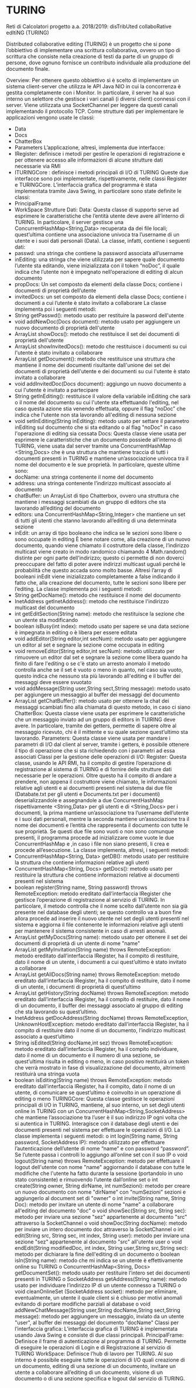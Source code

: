 # TURING
Reti di Calcolatori progetto a.a. 2018/2019: disTribUted collaboRative edItiNG (TURING)

Distributed collaborative editing (TURING) è un progetto che si pone l’obbiettivo di implementare una scrittura collaborativa, ovvero un tipo di scrittura che consiste nella creazione di testi da parte di un gruppo di persone, dove ognuno fornisce un contributo individuale alla produzione del documento finale.


Overview:
Per ottenere questo obbiettivo si è scelto di implementare un sistema client-server che utilizza le API Java NIO in cui la concorrenza è gestita completamente con i Monitor. In particolare, il server ha al suo interno un selettore che gestisce i vari canali (i diversi client) connessi con il server. Viene utilizzata una SocketChannel per leggere da questi canali implementando il protocollo TCP. Come strutture dati per implementare le applicazioni vengono usate le classi:
-	Data
-	Docs
-	ChatterBox
-	Parameters
L’applicazione, altresì, implementa due interfacce:
-	IRegister: definisce i metodi per gestire le operazioni di registrazione e per ottenere accesso alle informazioni di alcune strutture dati necessarie via RMI
-	ITURINGCore : definisce i metodi principali di I/O di TURING
Queste due interfacce sono poi implementate, rispettivamente, nelle classi Register e TURINGCore. L’interfaccia grafica del programma è stata implementata tramite Java Swing, in particolare sono state definite le classi:
-	PrincipalFrame
-	WorkSpace
Strutture Dati:
Data:
Questa classe di supporto serve ad esprimere le caratteristiche che l’entità utente deve avere all’interno di TURING. In particolare, il server gestisce una ConcurrentHashMap<String,Data> recuperata da dei file locali; quest’ultima contiene una associazione univoca tra l’username di un utente e i suoi dati personali (Data). La classe, infatti, contiene i seguenti dati:
-	passwd: una stringa che contiene la password associata all’username 
-	inEditing: una stringa che viene utilizzata per sapere quale documento l’utente sta editando, viene inizializzata con il token “noDoc”, il quale indica che l’utente non è impegnato nell’operazione di editing di alcun documento
-	propDocs: Un set composto da elementi della classe Docs; contiene i documenti di proprietà dell’utente
-	invitedDocs: un set composto da elementi della classe Docs; contiene i documenti a cui l’utente è stato invitato a collaborare
La classe implementa poi i seguenti metodi:
-	String getPasswd(): metodo usato per restituire la pasword dell'utente
-	void addNewDoc(Docs document): metodo usato per aggiungere un nuovo documento di proprietà dell'utente
-	ArrayList<Docs> showDocs(): metodo che restituisce il set dei  documenti di proprietà dell'utente
-	ArrayList<Docs> showInvitedDocs(): metodo che restituisce i documenti su cui l'utente è stato invitato a collaborare
-	ArrayList<String> getDocument(): metodo che restituisce una struttura che mantiene il nome dei documenti risultante dall'unione dei set dei documenti di proprietà dell'utente e dei documenti su cui l'utente è stato invitato a collaborare
-	void addInvitedDoc(Docs document): aggiungo un nuovo documento a cui l'utente è invitato a partecipare
-	String getInEditing(): restituisce il valore della variabile inEditing che sarà o il nome del documento su cui l'utente sta effettuando l'editing, nel caso questa azione stia venendo effettuata, oppure il flag "noDoc” che indica che l'utente non sta lavorando all'editing di nessuna sezione
-	void setInEditing(String inEditing): metodo usato per settare il parametro inEditing sul documento che si sta editando o al flag "noDoc" in caso l'operazione di editing sia cessata
Docs:
Questa classe viene usata per esprimere le caratteristiche che un documento possiede all’interno di TURING, viene usata dal server tramite una ConcurrentHashMap <String,Docs> che è una struttura che mantiene traccia di tutti i documenti presenti in TURING e mantiene un’associazione univoca tra il nome del documento e le sue proprietà. In particolare, queste ultime sono:
-	docName: una stringa contenente il nome del documento
-	address: una stringa contenente l’indirizzo multicast associato al documento
-	chatBuffer: un ArrayList di tipo Chatterbox, ovvero una struttura che mantiene i messaggi scambiati da un gruppo di editors che sta lavorando all’editing del documento 
-	editors: una ConcurrentHashMap<String,Integer> che mantiene un set di tutti gli utenti che stanno lavorando all’editing di una determinata sezione
-	inEdit: un array di tipo booleano che indica se le sezioni sono libere o sono occupate in editing
È bene notare come, alla creazione di un nuovo documento, quando viene chiamato il costruttore della classe, l’indirizzo multicast viene creato in modo randomico chiamando 4 Math.random() distinte per ogni parte dell’indirizzo; questo ci permette di non doverci preoccupare del fatto di poter avere indirizzi multicast uguali perché le probabilità che questo accada sono molto basse. Altresì l’array di booleani inEdit viene inizializzato completamente a false indicando il fatto che, alla creazione del documento, tutte le sezioni sono libere per l’editing. La classe implementa poi i seguenti metodi:
-	String getDocName(): metodo che restituisce il nome del documento
-	InetAddress getInetAddress(): metodo che restituisce l'indirizzo multicast del documento
-	int getEditSection(String name): metodo che restituisce la sezione che un utente sta modificando
-	boolean isBusy(int index): metodo usato per sapere se una data sezione è impegnata in editing o è libera per essere editata
-	void addEditor(String editor,int secNum): metodo usato per aggiungere un editor al set e segnare la sezione come occupata in editing
-	void removeEditor(String editor,int secNum): metodo utilizzato per rimuovere un editor dal set e segnare la sezione come libera quando ha finito di fare l'editing o se c'è stato un arresto anomalo il metodo controlla anche se il set è vuoto o meno in quanto, nel caso sia vuoto, questo indica che nessuno sta più lavorando all'editing e il buffer dei messaggi deve essere svuotato
-	void addMessage(String user,String sect,String message): metodo usato per aggiungere un messaggio al buffer dei messaggi del documento
-	ArrayList<ChatterBox> getChatBuffer(): metodo usato per ottenere la chat dei messaggi scambiati fino alla chiamata di questo metodo, in caso ci siano
ChatterBox:
Questa classe viene usata per esprimere le caratteristiche che un messaggio inviato ad un gruppo di editors in TUIRING deve avere. In particolare, tramite dei getters, permette di sapere oltre al messaggio ricevuto, chi è il mittente e su quale sezione quest’ultimo sta lavorando.
Parameters:
Questa classe viene usata per mandare i parametri di I/O dal client al server, tramite i getters, è possibile ottenere il tipo di operazione che si sta richiedendo con i parametri ad essa associati
Classi per la gestione delle operazioni di I/O:
Register:
Questa classe, usando le API RMI, ha il compito di gestire l’operazione di registrazione al sistema di TURING e di fornire delle strutture dati necessarie per le operazioni. Oltre questo ha il compito di andare a prendere, non appena il costruttore viene chiamato, le informazioni relative agli utenti e ai documenti presenti nel sistema dai due file (Databate.txt per gli utenti e Documents.txt per i documenti) deserializzandole e assegnandole a due ConcurrentHashMap rispettivamente <String,Data> per gli utenti e di <String,Docs> per i documenti, la prima mantiene un’associazione tra l’username dell’utente e i suoi dati personali, mentre la seconda mantiene un’associazione tra il nome dei documenti e l’entità che rappresenta il documento con tutte le sue proprietà. Se questi due file sono vuoti o non sono comunque presenti, il programma procede ad inizializzare come vuote le due ConcurrentHashMap e ,in caso i file non siano presenti, li crea e procede all’esecuzione.  La classe implementa, altresì, i seguenti metodi:
-	ConcurrentHashMap<String, Data> getDB(): metodo usato per restituire la struttura che contiene informazioni relative agli utenti
-	ConcurrentHashMap<String, Docs> getDocs(): metodo usato per restituire la struttura che contiene informazioni relative ai documenti presenti nel sistema
-	boolean register(String name, String password) throws RemoteException: metodo ereditato dall’interfaccia IRegister che gestisce l’operazione di registrazione al servizio di TURING. In particolare, il metodo controlla che il nome scelto dall’utente non sia già presente nel database degli utenti; se questo controllo va a buon fine allora procede ad inserire il nuovo utente nel set degli utenti presenti nel sistema e aggiorna il file contenente le informazioni relative agli utenti per mantenere il sistema consistente in caso di arresti anomali.
-	ArrayList<Docs> getMyDocs(String name): metodo usato per ottenere il set dei documenti di proprietà di un utente di nome "name"
-	ArrayList<Docs> getMyInvitation(String name) throws RemoteException: metodo ereditato dall’interfaccia IRegister, ha il compito di restituire, dato il nome di un utente, i documenti a cui quest’ultimo è stato invitato a collaborare
-	ArrayList<String> getAllDocs(String name) throws  RemoteException: metodo ereditato dall’interfaccia IRegister, ha il compito di restituire, dato il nome di un utente, i documenti di proprietà di quest’ultimo 
-	ArrayList<ChatterBox> getHistory(String docName) throws RemoteException: metodo ereditato dall’interfaccia IRegister, ha il compito di restituire, dato il nome di un documento, il buffer dei messaggi associato al gruppo di editing che sta lavorando su quest’ultimo.
-	InetAddress getDocAddress(String docName) throws RemoteException, UnknownHostException: metodo ereditato dall’interfaccia IRegister, ha il compito di restituire dato il nome di un documento, l’indirizzo multicast associato a quest’ultimo
-	String isEdited(String docName,int sez) throws RemoteException: metodo ereditato dall’interfaccia IRegister, ha il compito individuare, dato il nome di un documento e il numero di una sezione, se quest’ultima risulta in editing o meno, in caso positivo restituirà un token che verrà mostrato in fase di visualizzazione del documento, altrimenti restituirà una stringa vuota
-	boolean isEditing(String name) throws RemoteException: metodo ereditato dall’interfaccia IRegister, ha il compito, dato il nome di un utente, di comunicare se quest’ultimo è coinvolto in un operazione di editing o meno 
TURINGCore:
Questa classe gestisce le operazioni principali di I/O in TURING, mantiene, al suo interno, un set degli utenti online in TURING con un ConcurrentHashMap<String,SocketAddress> che mantiene l’associazione tra l’user è il suo indirizzo IP ogni volta che si autentica in TURING. Interagisce con il database degli utenti e dei documenti presenti nel sistema per effettuare le operazioni di I/O. La classe implementa i seguenti metodi:
o	int login(String name, String password, SocketAddress IP): metodo utilizzato per effettuare l’autenticazione dell’utente di nome “name” e con password “password”. Se l’utente passa i controlli lo aggiungo all’online set con il suo IP
o	void logout(String name) throws RemoteException: metodo per effettuare il logout dell'utente con nome "name" aggiornando il database con tutte le modifiche che l'utente ha fatto durante la sessione (portandolo in uno stato consistente) e rimuovendo l’utente dall’online set
o	int create(String owner, String dirName, int numSezioni): metodo per creare un nuovo documento con nome "dirName" con "numSezioni" sezioni e aggiungerlo al document set di "owner"
o	int invite(String name, String Doc): metodo per invitare un utente di nome "name" a collaborare all'editing del documento "doc"
o	void showSec(String src, String sec): metodo per inviare una sezione "sez" appartenente al documento "src" attraverso la SocketChannel
o	void showDoc(String docName): metodo per inviare un intero documento doc attraverso la SocketChannel
o	int edit(String src, String sec, int index, String user):  metodo per inviare una sezione "sez" appartenente al documento "src" all'utente user
o	void endEdit(String modifiedDoc, int index, String user,String src,String sec): metodo per dichiarare la fine dell'editing di un documento
o	boolean isIn(String name): metodo che mi indica se un utente è effettivamente online su TURING
o	ConcurrentHashMap<String, Docs> getDocumentSet(): metodo usato per restituire l’intero set dei documenti presenti in TURING
o	SocketAddress getAddress(String name): metodo usato per individuare l’indirizzo IP di un utente connesso a TURING
o	void cleanOnlineSet (SocketAddress socket): metodo per eliminare, eventualmente, un utente il quale client si è chiuso per motivi anomali evitando di portare modifiche parziali al database
o	void addNewChatMessage(String user,String docName,String sect,String message): metodo per aggiungere un messaggio, inviato da un utente "user", al buffer dei messaggi del documento "docName"
Classi per l’interfaccia grafica:
L’interfaccia grafica di TURING è implementata usando Java Swing e consiste di due classi principali.
PrincipalFrame:
Definisce il frame di autenticazione al programma di TURING. Permette di eseguire le operazioni di Login e di Registrazione al servizio di TURING
WorkSpace:
Definisce l’hub di lavoro per TURING. Al suo interno è possibile eseguire tutte le operazioni di I/O quali creazione di un documento, editing di una sezione di un documento, invitare un utente a collaborare all’editing di un documento, visione di un documento o di una sezione specifica e logout dal servizio di TURING.
